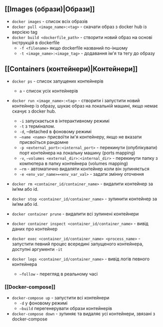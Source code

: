 ## [[Images (образи)|Образи]]
- `docker images` - список всіх образів
- `docker pull <image_name>:<tag>` - скачати образ з docker hub із версією tag
- `docker build <dockerfile_path>` - створити новий образ на основі інструкцій в dockerfile
	- `-f <filename>` якщо dockerfile названий по-іншому
	- `-t <image_name>:<image_tag>` - додавання ім'я та тегу до образу

## [[Containers (контейнери)|Контейнери]]
- `docker ps` - список запущених контейнерів
	- `a` - список усіх контейнерів
- `docker run <image_name>:<tag>` - створити і запустити новий контейнер із образу, шукає образ на локальній машині, якщо немає скачує з docker hub.
	- `-i` запускається в інтерактивному режимі
	- `-t` з терміналом.
	- `-d`, –detached в фоновому режимі
	- `—name <name>` присвоїти ім'я контейнеру, якщо не вказати присвоїться рандомне
	- `-p <external_port>:<internal_port>` - перекинути (опублікувати) порт контейнера на локальну машину (ports mapping)
	- `-v`, `–volumes <external_dir>:<internal_dir>` - перекинути папку з компютера в папку контейнера (volumes mapping)
	- `–rm` - автоматично видаляти контейнер коли він зупиняється
	- `-e <env_var_name>=<env_var_val>` - задати змінну оточення

- `docker rm <container_id/container_name>` - видалити контейнер за ім’ям або id.
- `docker stop <container_id/container_name>` - зупинити контейнер за ім’ям або id.
- `docker container prune` - видалити всі зупинені контейнери
- `docker container inspect <container_id/container_name>` - вивід даних про контейнер
- `docker exec <container_id/container_name> <process_name>` - запустити певний процес всередині запущеного контейнера, доступні аргументи `-it`
- `docker logs <container_id/container_name>` - вивід логів певного контейнера
	- `—follow` - перегляд в реальному часі

### [[Docker-compose]]
- `docker-compose up` - запустити всі контейнери
	- `-d` у фоновому режимі
	- `–build` перегенерувати образи контейнерів
- `docker-compose down` - зупиняє та видаляє усі контейнери, звязані з docker-compose